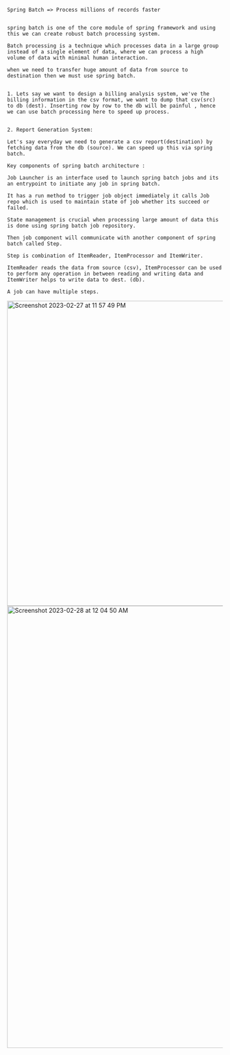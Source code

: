 ```
Spring Batch => Process millions of records faster


spring batch is one of the core module of spring framework and using this we can create robust batch processing system.

Batch processing is a technique which processes data in a large group instead of a single element of data, where we can process a high volume of data with minimal human interaction.

when we need to transfer huge amount of data from source to destination then we must use spring batch.


1. Lets say we want to design a billing analysis system, we've the billing information in the csv format, we want to dump that csv(src) to db (dest). Inserting row by row to the db will be painful , hence we can use batch processing here to speed up process.


2. Report Generation System:

Let's say everyday we need to generate a csv report(destination) by fetching data from the db (source). We can speed up this via spring batch.

Key components of spring batch architecture : 

Job Launcher is an interface used to launch spring batch jobs and its an entrypoint to initiate any job in spring batch.

It has a run method to trigger job object immediately it calls Job repo which is used to maintain state of job whether its succeed or failed.

State management is crucial when processing large amount of data this is done using spring batch job repository.

Then job component will communicate with another component of spring batch called Step.

Step is combination of ItemReader, ItemProcessor and ItemWriter.

ItemReader reads the data from source (csv), ItemProcessor can be used to perform any operation in between reading and writing data and ItemWriter helps to write data to dest. (db).

A job can have multiple steps.

```

<img width="712" alt="Screenshot 2023-02-27 at 11 57 49 PM" src="https://user-images.githubusercontent.com/43849911/221651342-f25a77d6-0abc-41d7-ac53-447295c89d3a.png">

<img width="1032" alt="Screenshot 2023-02-28 at 12 04 50 AM" src="https://user-images.githubusercontent.com/43849911/221652661-9283baeb-0b71-4531-a5f9-afce1b8c467c.png">
